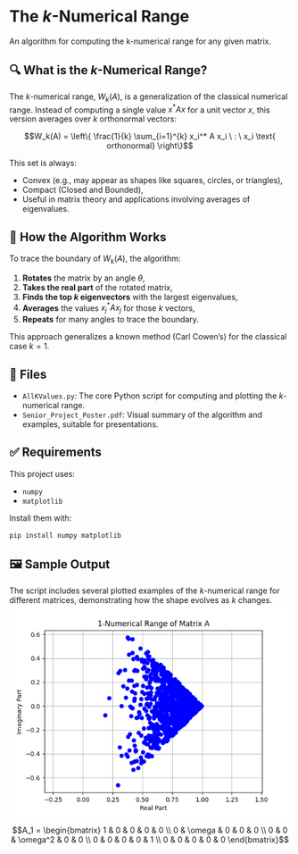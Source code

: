 # The $k$-Numerical Range
An algorithm for computing the k-numerical range for any given matrix.

## 🔍 What is the $k$-Numerical Range?

The $k$-numerical range, $W_k(A)$, is a generalization of the classical numerical range. Instead of computing a single value $x^*Ax$ for a unit vector $x$, this version averages over $k$ orthonormal vectors:
```math
W_k(A) = \left\{ \frac{1}{k} \sum_{i=1}^{k} x_i^* A x_i \ : \ x_i \text{ orthonormal} \right\}
```
This set is always:
- Convex (e.g., may appear as shapes like squares, circles, or triangles),
- Compact (Closed and Bounded),
- Useful in matrix theory and applications involving averages of eigenvalues.

## 🧠 How the Algorithm Works

To trace the boundary of $W_k(A)$, the algorithm:
1. **Rotates** the matrix by an angle $\theta$,
2. **Takes the real part** of the rotated matrix,
3. **Finds the top $k$ eigenvectors** with the largest eigenvalues,
4. **Averages** the values $x_j^* A x_j$ for those $k$ vectors,
5. **Repeats** for many angles to trace the boundary.

This approach generalizes a known method (Carl Cowen’s) for the classical case $k = 1$.

## 📁 Files

- `AllKValues.py`: The core Python script for computing and plotting the $k$-numerical range.
- `Senior_Project_Poster.pdf`: Visual summary of the algorithm and examples, suitable for presentations.

## ✅ Requirements

This project uses:
- `numpy`
- `matplotlib`

Install them with:

```bash
pip install numpy matplotlib
```

## 🖼️ Sample Output

The script includes several plotted examples of the $k$-numerical range for different matrices, demonstrating how the shape evolves as $k$ changes.
![Naive Method for the $k$-numerical range using trace in python](images/A_0_Naive_Method.png)
```math
A_1 =  \begin{bmatrix}
    1 & 0 & 0 & 0 & 0 \\
    0 & \omega & 0 & 0 & 0 \\
    0 & 0 & \omega^2 & 0 & 0 \\
    0 & 0 & 0 & 0 & 1 \\
    0 & 0 & 0 & 0 & 0
   \end{bmatrix}
```